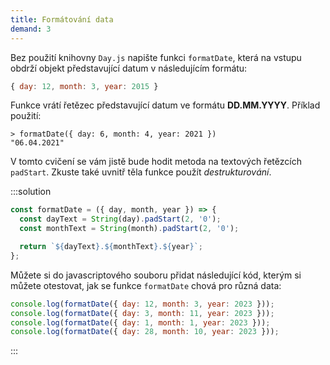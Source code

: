 ```yaml
---
title: Formátování data
demand: 3
---
```


Bez použití knihovny `Day.js` napište funkci `formatDate`, která na vstupu obdrží objekt představující datum v následujícím formátu:

```js
{ day: 12, month: 3, year: 2015 }
```

Funkce vrátí řetězec představující datum ve formátu **DD.MM.YYYY**. Příklad použití:

```jscon
> formatDate({ day: 6, month: 4, year: 2021 })
"06.04.2021"
```

V tomto cvičení se vám jistě bude hodit metoda na textových řetězcích `padStart`. Zkuste také uvnitř těla funkce použít _destrukturování_.

:::solution

```js
const formatDate = ({ day, month, year }) => {
  const dayText = String(day).padStart(2, '0');
  const monthText = String(month).padStart(2, '0');

  return `${dayText}.${monthText}.${year}`;
};
```

Můžete si do javascriptového souboru přidat následující kód, kterým si můžete otestovat, jak se funkce `formatDate` chová pro různá data:

```js
console.log(formatDate({ day: 12, month: 3, year: 2023 }));
console.log(formatDate({ day: 3, month: 11, year: 2023 }));
console.log(formatDate({ day: 1, month: 1, year: 2023 }));
console.log(formatDate({ day: 28, month: 10, year: 2023 }));
```

:::
